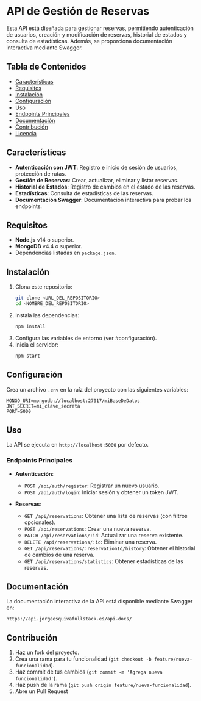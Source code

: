 # API de Gestión de Reservas

Esta API está diseñada para gestionar reservas, permitiendo autenticación de usuarios, creación y modificación de reservas, historial de estados y consulta de estadísticas. Además, se proporciona documentación interactiva mediante Swagger.

## Tabla de Contenidos

- [Características](#características)
- [Requisitos](#requisitos)
- [Instalación](#instalación)
- [Configuración](#configuración)
- [Uso](#uso)
- [Endpoints Principales](#endpoints-principales)
- [Documentación](#documentación)
- [Contribución](#contribución)
- [Licencia](#licencia)

## Características

- **Autenticación con JWT**: Registro e inicio de sesión de usuarios, protección de rutas.
- **Gestión de Reservas**: Crear, actualizar, eliminar y listar reservas.
- **Historial de Estados**: Registro de cambios en el estado de las reservas.
- **Estadísticas**: Consulta de estadísticas de las reservas.
- **Documentación Swagger**: Documentación interactiva para probar los endpoints.

## Requisitos

- **Node.js** v14 o superior.
- **MongoDB** v4.4 o superior.
- Dependencias listadas en `package.json`.

## Instalación

1. Clona este repositorio:
   ```bash
   git clone <URL_DEL_REPOSITORIO>
   cd <NOMBRE_DEL_REPOSITORIO>
   ```
2. Instala las dependencias:
   ```bash
   npm install
   ```
3. Configura las variables de entorno (ver #configuración).
4. Inicia el servidor:
   ```bash
   npm start
   ```

## Configuración

Crea un archivo `.env` en la raíz del proyecto con las siguientes variables:

```env
MONGO_URI=mongodb://localhost:27017/miBaseDeDatos
JWT_SECRET=mi_clave_secreta
PORT=5000
```

## Uso

La API se ejecuta en `http://localhost:5000` por defecto.

### Endpoints Principales
- **Autenticación**:
  - `POST /api/auth/register`: Registrar un nuevo usuario.
  - `POST /api/auth/login`: Iniciar sesión y obtener un token JWT.

- **Reservas**:
  - `GET /api/reservations`: Obtener una lista de reservas (con filtros opcionales).
  - `POST /api/reservations`: Crear una nueva reserva.
  - `PATCH /api/reservations/:id`: Actualizar una reserva existente.
  - `DELETE /api/reservations/:id`: Eliminar una reserva.
  - `GET /api/reservations/:reservationId/history`: Obtener el historial de cambios de una reserva.
  - `GET /api/reservations/statistics`: Obtener estadísticas de las reservas.

## Documentación

La documentación interactiva de la API está disponible mediante Swagger en:

```
https://api.jorgeesquivafullstack.es/api-docs/
```

## Contribución

1. Haz un fork del proyecto.
2. Crea una rama para tu funcionalidad (`git checkout -b feature/nueva-funcionalidad`).
3. Haz commit de tus cambios (`git commit -m 'Agrega nueva funcionalidad'`).
4. Haz push de la rama (`git push origin feature/nueva-funcionalidad`).
5. Abre un Pull Request
